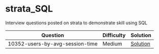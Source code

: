 # strata_SQL
Interview questions posted on strata to demonstrate skill using SQL

|Question                         |Difficulty  |Solution
|---------------------------------|------------|--------
|10352-users-by-avg-session-time  |Medium      | [Solution](SQL/10352.sql)

